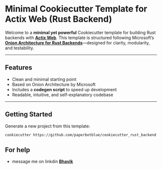 #  Minimal Cookiecutter Template for Actix Web (Rust Backend)

Welcome to a **minimal yet powerful** Cookiecutter template for building Rust backends with **[Actix Web](https://actix.rs)**. This template is structured following Microsoft’s **[Onion Architecture for Rust Backends](https://github.com/microsoft/cookiecutter-rust-actix-clean-architecture)**—designed for clarity, modularity, and testability.

---

##  Features

-  Clean and minimal starting point
-  Based on Onion Architecture by Microsoft
-  Includes a **codegen script** to speed up development
-  Readable, intuitive, and self-explanatory codebase

---

##  Getting Started

Generate a new project from this template:

```bash
cookiecutter https://github.com/paperbotblue/cookiecutter_rust_backend
```

## For help 
 - message me on linkdin **[Bhavik](https://www.linkedin.com/in/paperbotblue)**


